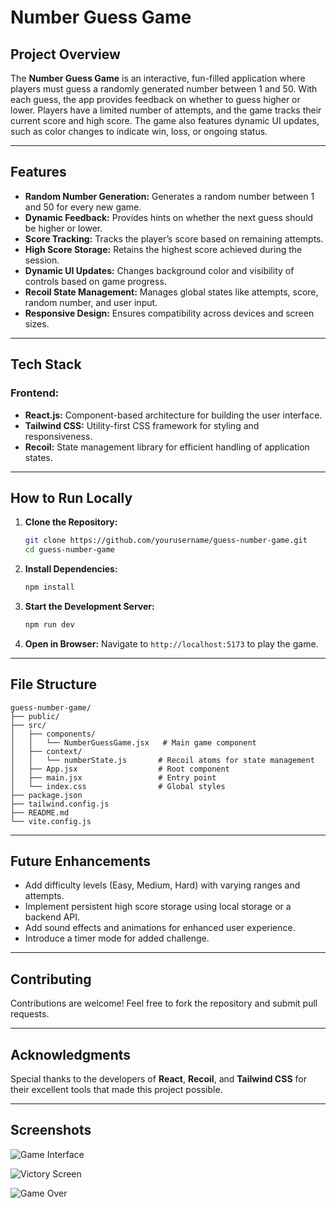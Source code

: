 # Number Guess Game

## Project Overview
The **Number Guess Game** is an interactive, fun-filled application where players must guess a randomly generated number between 1 and 50. With each guess, the app provides feedback on whether to guess higher or lower. Players have a limited number of attempts, and the game tracks their current score and high score. The game also features dynamic UI updates, such as color changes to indicate win, loss, or ongoing status.

---

## Features

- **Random Number Generation:** Generates a random number between 1 and 50 for every new game.
- **Dynamic Feedback:** Provides hints on whether the next guess should be higher or lower.
- **Score Tracking:** Tracks the player’s score based on remaining attempts.
- **High Score Storage:** Retains the highest score achieved during the session.
- **Dynamic UI Updates:** Changes background color and visibility of controls based on game progress.
- **Recoil State Management:** Manages global states like attempts, score, random number, and user input.
- **Responsive Design:** Ensures compatibility across devices and screen sizes.

---

## Tech Stack

### Frontend:
- **React.js:** Component-based architecture for building the user interface.
- **Tailwind CSS:** Utility-first CSS framework for styling and responsiveness.
- **Recoil:** State management library for efficient handling of application states.

---

## How to Run Locally

1. **Clone the Repository:**
    ```bash
    git clone https://github.com/yourusername/guess-number-game.git
    cd guess-number-game
    ```

2. **Install Dependencies:**
    ```bash
    npm install
    ```

3. **Start the Development Server:**
    ```bash
    npm run dev
    ```

4. **Open in Browser:**
    Navigate to `http://localhost:5173` to play the game.

---

## File Structure

```plaintext
guess-number-game/
├── public/
├── src/
│   ├── components/
│   │   └── NumberGuessGame.jsx   # Main game component
│   ├── context/
│   │   └── numberState.js       # Recoil atoms for state management
│   ├── App.jsx                  # Root component
│   ├── main.jsx                 # Entry point
│   └── index.css                # Global styles
├── package.json
├── tailwind.config.js
├── README.md
└── vite.config.js
```

---

## Future Enhancements

- Add difficulty levels (Easy, Medium, Hard) with varying ranges and attempts.
- Implement persistent high score storage using local storage or a backend API.
- Add sound effects and animations for enhanced user experience.
- Introduce a timer mode for added challenge.

---

## Contributing
Contributions are welcome! Feel free to fork the repository and submit pull requests.

---

## Acknowledgments
Special thanks to the developers of **React**, **Recoil**, and **Tailwind CSS** for their excellent tools that made this project possible.

---

## Screenshots

![Game Interface](https://via.placeholder.com/800x400?text=Game+Interface)

![Victory Screen](https://via.placeholder.com/800x400?text=Victory+Screen)

![Game Over](https://via.placeholder.com/800x400?text=Game+Over)
